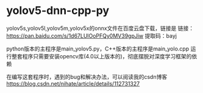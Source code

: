 # yolov5-dnn-cpp-py
yolov5s,yolov5l,yolov5m,yolov5x的onnx文件在百度云盘下载，链接是
链接：https://pan.baidu.com/s/1d67LUlOoPFQy0MV39gpJiw 
提取码：bayj 

python版本的主程序是main_yolov5.py，C++版本的主程序是main_yolo.cpp
运行整套程序只需要安装opencv库(4.0以上版本的)，彻底摆脱对深度学习框架的依赖

在编写这套程序时，遇到的bug和解决办法，可以阅读我的csdn博客
https://blog.csdn.net/nihate/article/details/112731327
